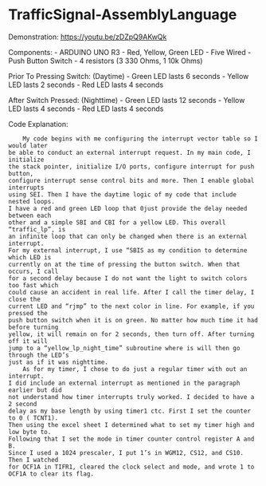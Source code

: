 # TrafficSignal-AssemblyLanguage
Demonstration:
	https://youtu.be/zDZpQ9AKwQk
	
Components: 
	- ARDUINO UNO R3
        - Red, Yellow, Green LED
        - Five Wired
        - Push Button Switch
        - 4 resistors (3 330 Ohms, 1 10k Ohms)
        
Prior To Pressing Switch: (Daytime)
        - Green LED lasts 6 seconds
        - Yellow LED lasts 2 seconds
        - Red LED lasts 4 seconds
	
After Switch Pressed: (Nighttime)
        - Green LED lasts 12 seconds
        - Yellow LED lasts 4 seconds
        - Red LED lasts 4 seconds

Code Explanation:
 
		My code begins with me configuring the interrupt vector table so I would later 
	be able to conduct an external interrupt request. In my main code, I initialize
	the stack pointer, initialize I/O ports, configure interrupt for push button, 
	configure interrupt sense control bits and more. Then I enable global interrupts
	using SEI. Then I have the daytime logic of my code that include nested loops.
	I have a red and green LED loop that 0just provide the delay needed between each
	other and a simple SBI and CBI for a yellow LED. This overall “traffic_lp”, is
	an infinite loop that can only be changed when there is an external interrupt.
	For my external interrupt, I use “SBIS as my condition to determine which LED is
	currently on at the time of pressing the button switch. When that occurs, I call
	for a second delay because I do not want the light to switch colors too fast which
	could cause an accident in real life. After I call the timer delay, I close the
	current LED and “rjmp” to the next color in line. For example, if you pressed the
	push button switch when it is on green. No matter how much time it had before turning
	yellow, it will remain on for 2 seconds, then turn off. After turning off it will
	jump to a “yellow_lp_night_time” subroutine where is will then go through the LED’s
	just as if it was nighttime.
		As for my timer, I chose to do just a regular timer with out an interrupt.
	I did include an external interrupt as mentioned in the paragraph earlier but did
	not understand how timer interrupts truly worked. I decided to have a 2 second
	delay as my base length by using timer1 ctc. First I set the counter to 0 ( TCNT1).
	Then using the excel sheet I determined what to set my timer high and low byte to. 
	Following that I set the mode in timer counter control register A and B.
	Since I used a 1024 prescaler, I put 1’s in WGM12, CS12, and CS10. Then I watched
	for OCF1A in TIFR1, cleared the clock select and mode, and wrote 1 to OCF1A to clear its flag.
	
